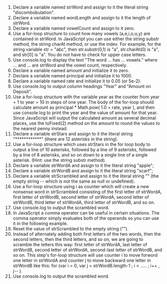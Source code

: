 1. Declare a variable named strWord and assign to it the literal string "discombobulation".
2. Declare a variable named wordLength and assign to it the length of strWord.
3. Declare a variable named vowelCount and assign to it zero.
4. Use a for-loop structure to count how many vowels (a,e,i,o,u,y) are contained in strWord. In JavaScript you can use either the string substr method, the string charAt method, or use the index. For example, for the string variable str = "abc", then str.substr(0,1) is "a", str.charAt(0) is "a", and str[0] is "a". You do not have to check for upper case letters.
5. Use console.log to display the text "The word ... has ... vowels."  where ... and ... are strWord and the vowel count, respectively.
6. Declare a variable named amount and initialize it to zero.
7. Declare a variable named principal and initialize it to 1000.
8. Declare a variable named rate and initialize it to 0.05 (or 5e-2).
9. Use console.log to output column headings "Year" and "Amount on Deposit".
10. Use a for-loop structure with the variable year as the counter from year = 1 to year = 10 in steps of one year.  The body of the for-loop should calculate amount as principal * Math.pow( 1.0 + rate, year ), and then use console.log to print the year and the value of amount for that year.  Since JavaScript will output the calculated amount as several decimal places, use the toFixed(2) method on the amount to round the values to the nearest penny instead.
11. Declare a variable strStars and assign to it the literal string "************" (there are 12 asterisks in the string).
12. Use a for-loop structure which uses strStars in the for loop body to output a line of 10 asterisks, followed by a line of 9 asterisks, followed by a line of 8 asterisks, and so on down to a single line of a single asterisk. (Hint: use the string substr method).
13. Declare a variable strWordA and assign to it the literal string "apple";
14. Declare a variable strWordB and assign to it the literal string "scarf";
15. Declare a variable strScrambled and assign to it the literal string "" (the empty string -- which is not the same as null or undefined).
16. Use a for-loop structure using i as counter which will create a new nonsense word in strScrambled consisting of the first letter of strWordA, first letter of strWordB, second letter of strWordA, second letter of strWordB, third letter of strWordA, third letter of strWordB, and so on.
17. Use console.log to output the scrambled word.
18. In JavaScript a comma operator can be useful in certain situations. The comma operator simply evaluates both of the operands so you can use it in the following example.
19. Reset the value of strScrambled to the empty string ("").
20. Instead of alternately adding both first letters of the two words, then the second letters, then the third letters, and so on, we are going to scramble the letters this way: first letter of strWordA, last letter of strWordB, second letter of strWordA, second-last letter of strWordB, and so on. This step's for-loop structure will use counter i to move forword one letter in strWordA and counter j to move backward one letter in strWordB like this:  for (var i = 0, var j = strWordB.length-1 ; i < ..... ; i++ , j-- ).
21. Use console.log to output the scrambled word.